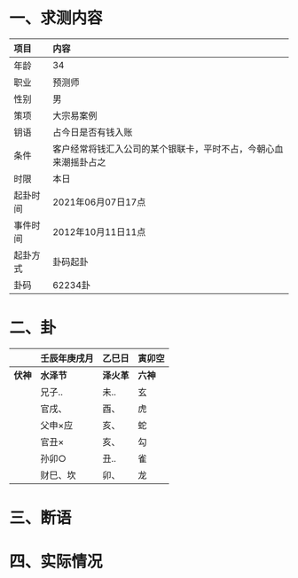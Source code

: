 # 一、求测内容
|项目|内容|
|:-|:-|
|年龄|34|
|职业|预测师|
|性别|男|
|策项|大宗易案例|
|钥语|占今日是否有钱入账|
|条件|客户经常将钱汇入公司的某个银联卡，平时不占，今朝心血来潮摇卦占之|
|时限|本日|
|起卦时间|2021年06月07日17点|
|事件时间|2012年10月11日11点|
|起卦方式|卦码起卦|
|卦码|62234卦|

# 二、卦
||壬辰年庚戌月|乙巳日|寅卯空|
|:-|:-|:-|:-|
|**伏神**|**水泽节**|**泽火革**|**六神**|
||兄子..|未..|玄|
||官戌、|酉、|虎|
||父申×应|亥、|蛇|
||官丑×|亥、|勾|
||孙卯○|丑..|雀|
||财巳、坎|卯、|龙|


# 三、断语

# 四、实际情况